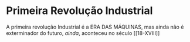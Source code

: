 # Primeira Revolução Industrial

A primeira revolução Industrial é a ERA DAS MÁQUINAS, mas ainda não é exterminador do futuro, *ainda*,  aconteceu no século [[18-XVIII]]
